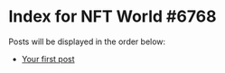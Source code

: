 # Index for NFT World #6768
Posts will be displayed in the order below:

- [Your first post](./001-first.md)

